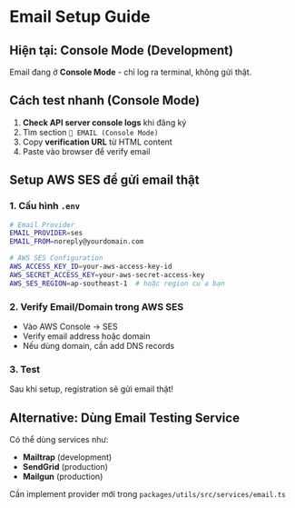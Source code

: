 # Email Setup Guide

## Hiện tại: Console Mode (Development)

Email đang ở **Console Mode** - chỉ log ra terminal, không gửi thật.

## Cách test nhanh (Console Mode)

1. **Check API server console logs** khi đăng ký
2. Tìm section `📧 EMAIL (Console Mode)`
3. Copy **verification URL** từ HTML content
4. Paste vào browser để verify email

## Setup AWS SES để gửi email thật

### 1. Cấu hình `.env`

```bash
# Email Provider
EMAIL_PROVIDER=ses
EMAIL_FROM=noreply@yourdomain.com

# AWS SES Configuration
AWS_ACCESS_KEY_ID=your-aws-access-key-id
AWS_SECRET_ACCESS_KEY=your-aws-secret-access-key
AWS_SES_REGION=ap-southeast-1  # hoặc region của bạn
```

### 2. Verify Email/Domain trong AWS SES

- Vào AWS Console → SES
- Verify email address hoặc domain
- Nếu dùng domain, cần add DNS records

### 3. Test

Sau khi setup, registration sẽ gửi email thật!

## Alternative: Dùng Email Testing Service

Có thể dùng services như:
- **Mailtrap** (development)
- **SendGrid** (production)
- **Mailgun** (production)

Cần implement provider mới trong `packages/utils/src/services/email.ts`

